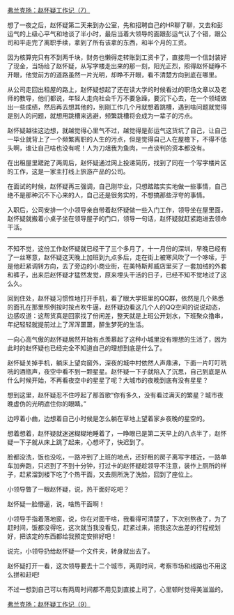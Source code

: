 <p></p><a href="https://zhuanlan.zhihu.com/p/65503708" data-draft-node="block" data-draft-type="link-card" data-image="https://pic4.zhimg.com/v2-042321388b24e0b6ffd24950424922ef_180x120.jpg" data-image-width="743" data-image-height="286" class="internal">弗兰克扬：赵怀疑工作记（7）</a><p>想了一夜之后，赵怀疑第二天来到办公室，先和招聘自己的HR聊了聊，又去和彭运气的上级心平气和地谈了半小时，最后当着大领导的面跟彭运气认了个错，跟公司和平走完了离职手续，拿到了所有该拿的东西，和半个月的工资。</p><p>因为核算完只有不到两千块，财务也懒得走转账到工资卡了，直接用一个信封装好了现金，当场给了赵怀疑，从写字楼走出来的那一刻，阳光正烈，照得赵怀疑睁不开眼，他觉前方的道路虽然一片光明，却睁不开眼，看不清楚方向到底在哪里。</p><p>从公司走回出租屋的路上，赵怀疑想起了还在读大学的时候看过的职场文章以及老师的教导，他们都说，年轻人走向社会千万不要急躁，要沉下心去，在一个领域做出一些成绩，然后再去想其他的，别刚工作几个月就想着跳槽，遇到啥问题就觉得是别人的问题，就想用跳槽来逃避，频繁跳槽将会成为一辈子的污点。</p><p>赵怀疑越往这边想，就越觉得心里气不过，越觉得是彭运气这货坑了自己，让自己一毕业就背上了一个频繁离职的人生的污点，但是觉得自己人在屋檐下，不得不低头啊，谁让自己啥也没有呢！人为刀俎我为鱼肉，一点谈判的资本都没有。</p><p>在出租屋里蹉跎了两周后，赵怀疑通过网上投递简历，找到了同在一个写字楼片区的工作，这是一家主打线上旅游产品的公司。</p><p>在面试的时候，赵怀疑再三强调，自己刚毕业，只想踏踏实实地做一些事情，自己绝不是那种沉不下心来的人，自己还是很务实的，不想搞那些浮夸的事情。</p><p>入职后，公司安排一个小领导亲自带着赵怀疑做一些入门工作，领导坐在屋里面，赵怀疑就搬着小桌子坐在领导屋子的门口，领导一句话，赵怀疑就赶紧跑进去领命干活。</p><hr/><p>不知不觉，这份工作赵怀疑就已经干了三个多月了，十一月份的深圳，早晚已经有了一丝寒意，赵怀疑这天晚上加班到九点多后，走在街上被寒风吹了一个哆嗦，于是他赶紧调转方向，去了旁边的小商业街，在美特斯邦威店里买了一套加绒的外套和裤子，出来后赵怀疑才猛然发觉，原来埋头干活的日子，已经不知不觉地过了这么久。</p><p>回到住处，赵怀疑习惯性地打开手机，看了眼大学班里的QQ群，依然是几个熟悉的面孔在那里照例按时按点吹牛逼，赵怀疑边看这几个人的QQ空间的说说动态，边感叹道：这帮货真是回家找了份闲差，整天就是上班公开划水，下班聚众撸串，年纪轻轻就提前过上了浑浑噩噩，醉生梦死的生活。</p><p>一向心高气傲的赵怀疑居然开始有点羡慕起了这种小城里没有理想的生活了，因为此时的赵怀疑也已经完全不知道自己的理想到底是什么了。</p><p>赵怀疑关掉手机，躺床上望向窗外，深夜的城中村依然人声鼎沸，下面一片叮叮咣咣的酒瓶声，夜空中看不到一颗星星。赵怀疑一下子就陷入了沉思，自己到底是从什么时候开始，不再看夜空中的星星了呢？大城市的夜晚到底有没有星星？</p><p>想到这里，赵怀疑忍不住哼起了那首歌“你有多久，没有看过满天的繁星？城市夜晚虚伪的光明遮住你的眼睛。”</p><p>边哼着小曲，边想着自己小时候是怎么躺在草地上望着家乡夜晚的星空的。</p><p>想着想着，赵怀疑就迷迷糊糊地睡着了，一睁眼已是第二天早上的八点半了，赵怀疑一下子就从床上跳了起来，心想坏了，快迟到了。</p><p>脸都没洗，饭也没吃，一路冲到了上班的地点，还好租的房子离写字楼近，一路单车加奔跑，只迟到了不到十分钟，打过卡的赵怀疑趁领导不注意，装作上厕所的样子，赶紧溜到楼下吃了个热干面，又去厕所洗了洗脸，回到了座位上。</p><p>小领导瞥了一眼赵怀疑，说，热干面好吃吧？</p><p>赵怀疑一脸懵逼，说，啥热干面啊！</p><p>小领导手指着落地窗，说，你在对面干啥，我看得可清楚了，下次别熬夜了，为了赶时间，饭都没得吃，这次就当我没看见，赶紧过来，把我这次出差的行程规划好，把该定的东西都给我预定安排好吧！</p><p>说完，小领导扔给赵怀疑一个文件夹，转身就出去了。</p><p>赵怀疑打开一看，这次领导要去十二个城市，两周时间，考察市场和线路也不用这么拼和赶吧!</p><p>不过一想到自己可以有两周时间都不用见到直接上司了，心里顿时觉得美滋滋的。</p><a href="https://zhuanlan.zhihu.com/p/68436501" data-draft-node="block" data-draft-type="link-card" data-image="https://pic1.zhimg.com/v2-c5464ad95ba89502376c13eaadf1d7f0_180x120.jpg" data-image-width="899" data-image-height="400" class="internal">弗兰克扬：赵怀疑工作记（9）</a><p></p>